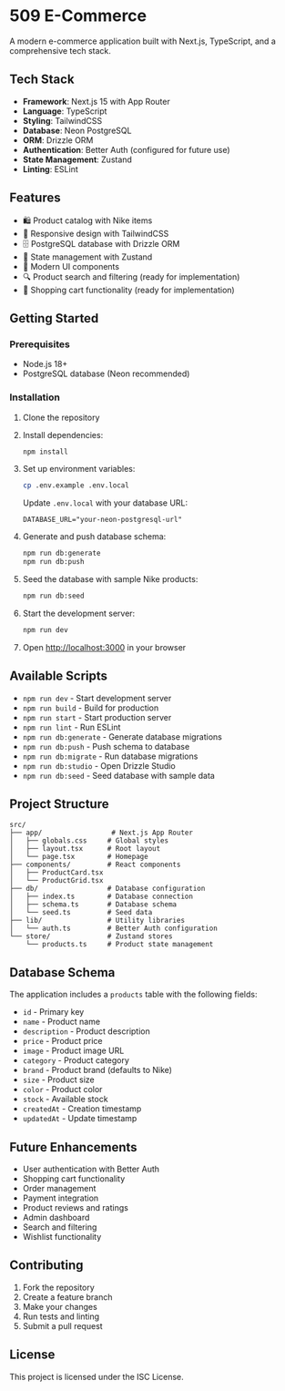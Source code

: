 # 509 E-Commerce

A modern e-commerce application built with Next.js, TypeScript, and a comprehensive tech stack.

## Tech Stack

- **Framework**: Next.js 15 with App Router
- **Language**: TypeScript
- **Styling**: TailwindCSS
- **Database**: Neon PostgreSQL
- **ORM**: Drizzle ORM
- **Authentication**: Better Auth (configured for future use)
- **State Management**: Zustand
- **Linting**: ESLint

## Features

- 🛍️ Product catalog with Nike items
- 📱 Responsive design with TailwindCSS
- 🗄️ PostgreSQL database with Drizzle ORM
- 🔄 State management with Zustand
- 🎨 Modern UI components
- 🔍 Product search and filtering (ready for implementation)
- 🛒 Shopping cart functionality (ready for implementation)

## Getting Started

### Prerequisites

- Node.js 18+ 
- PostgreSQL database (Neon recommended)

### Installation

1. Clone the repository
2. Install dependencies:
   ```bash
   npm install
   ```

3. Set up environment variables:
   ```bash
   cp .env.example .env.local
   ```
   
   Update `.env.local` with your database URL:
   ```
   DATABASE_URL="your-neon-postgresql-url"
   ```

4. Generate and push database schema:
   ```bash
   npm run db:generate
   npm run db:push
   ```

5. Seed the database with sample Nike products:
   ```bash
   npm run db:seed
   ```

6. Start the development server:
   ```bash
   npm run dev
   ```

7. Open [http://localhost:3000](http://localhost:3000) in your browser

## Available Scripts

- `npm run dev` - Start development server
- `npm run build` - Build for production
- `npm run start` - Start production server
- `npm run lint` - Run ESLint
- `npm run db:generate` - Generate database migrations
- `npm run db:push` - Push schema to database
- `npm run db:migrate` - Run database migrations
- `npm run db:studio` - Open Drizzle Studio
- `npm run db:seed` - Seed database with sample data

## Project Structure

```
src/
├── app/                 # Next.js App Router
│   ├── globals.css     # Global styles
│   ├── layout.tsx      # Root layout
│   └── page.tsx        # Homepage
├── components/         # React components
│   ├── ProductCard.tsx
│   └── ProductGrid.tsx
├── db/                 # Database configuration
│   ├── index.ts        # Database connection
│   ├── schema.ts       # Database schema
│   └── seed.ts         # Seed data
├── lib/                # Utility libraries
│   └── auth.ts         # Better Auth configuration
└── store/              # Zustand stores
    └── products.ts     # Product state management
```

## Database Schema

The application includes a `products` table with the following fields:
- `id` - Primary key
- `name` - Product name
- `description` - Product description
- `price` - Product price
- `image` - Product image URL
- `category` - Product category
- `brand` - Product brand (defaults to Nike)
- `size` - Product size
- `color` - Product color
- `stock` - Available stock
- `createdAt` - Creation timestamp
- `updatedAt` - Update timestamp

## Future Enhancements

- User authentication with Better Auth
- Shopping cart functionality
- Order management
- Payment integration
- Product reviews and ratings
- Admin dashboard
- Search and filtering
- Wishlist functionality

## Contributing

1. Fork the repository
2. Create a feature branch
3. Make your changes
4. Run tests and linting
5. Submit a pull request

## License

This project is licensed under the ISC License.